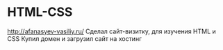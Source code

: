 # HTML-CSS
http://afanasyev-vasiliy.ru/
Сделал сайт-визитку, для изучения HTML и CSS
Купил домен и загрузил сайт на хостинг